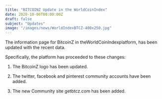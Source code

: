 ```yaml
---
title: "BITCOINZ Update in the WorldCoinIndex"
date: 2020-10-06T00:00:00Z
draft: false
subject: "Updates"
image: "/images/news/WorldIndexBTCZ-400x250.jpg"
---
```


The information page for BitcoinZ in theWorldCoinIndexplatform, has been updated with the recent data.

Specifically, the platform has proceeded to these changes:

1) The BitcoinZ logo has been updated.

2) The twitter, facebook and pinterest community accounts have been added.

3) The new Community site getbtcz.com has been added.
